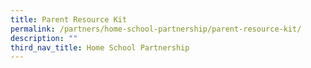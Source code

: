 ```yaml
---
title: Parent Resource Kit
permalink: /partners/home-school-partnership/parent-resource-kit/
description: ""
third_nav_title: Home School Partnership
---
```

